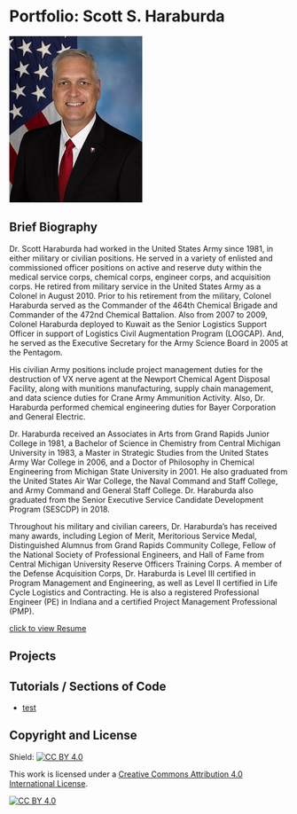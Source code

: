 # Portfolio: Scott S. Haraburda
![photo](haraburda_photo.jpg)

## Brief Biography

Dr. Scott Haraburda had worked in the United States Army since 1981, in either military or civilian positions. He served in a variety of enlisted and commissioned officer positions on active and reserve duty within the medical service corps, chemical corps, engineer corps, and acquisition corps. He retired from military service in the United States Army as a Colonel in August 2010. Prior to his retirement from the military, Colonel Haraburda served as the Commander of the 464th Chemical Brigade and Commander of the 472nd Chemical Battalion. Also from 2007 to 2009, Colonel Haraburda deployed to Kuwait as the Senior Logistics Support Officer in support of Logistics Civil Augmentation Program (LOGCAP). And, he served as the Executive Secretary for the Army Science Board in 2005 at the Pentagom.

His civilian Army positions include project management duties for the destruction of VX nerve agent at the Newport Chemical Agent Disposal Facility, along with munitions manufacturing, supply chain management, and data science duties for Crane Army Ammunition Activity. Also, Dr. Haraburda performed chemical engineering duties for Bayer Corporation and General Electric.

Dr. Haraburda received an Associates in Arts from Grand Rapids Junior College in 1981, a Bachelor of Science in Chemistry from Central Michigan University in 1983, a Master in Strategic Studies from the United States Army War College in 2006, and a Doctor of Philosophy in Chemical Engineering from Michigan State University in 2001. He also graduated from the United States Air War College, the Naval Command and Staff College, and Army Command and General Staff College. Dr. Haraburda also graduated from the Senior Executive Service Candidate Development Program (SESCDP) in 2018.

Throughout his military and civilian careers, Dr. Haraburda’s has received many awards, including Legion of Merit, Meritorious Service Medal, Distinguished Alumnus from Grand Rapids Community College, Fellow of the National Society of Professional Engineers, and Hall of Fame from Central Michigan University Reserve Officers Training Corps.  A member of the Defense Acquisition Corps, Dr. Haraburda is Level III certified in Program Management and Engineering, as well as Level II certified in Life Cycle Logistics and Contracting. He is also a registered Professional Engineer (PE) in Indiana and a certified Project Management Professional (PMP).

[click to view Resume](resume.docx)

## Projects

## Tutorials / Sections of Code
* [test](https://haraburda.github.io-test/)

## Copyright and License
Shield: [![CC BY 4.0][cc-by-shield]][cc-by]

This work is licensed under a
[Creative Commons Attribution 4.0 International License][cc-by].

[![CC BY 4.0][cc-by-image]][cc-by]

[cc-by]: http://creativecommons.org/licenses/by/4.0/
[cc-by-image]: https://i.creativecommons.org/l/by/4.0/88x31.png
[cc-by-shield]: https://img.shields.io/badge/License-CC%20BY%204.0-lightgrey.svg
